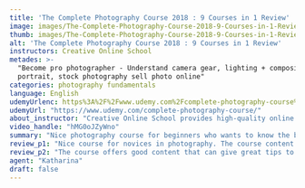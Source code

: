 ```yaml
---
title: 'The Complete Photography Course 2018 : 9 Courses in 1 Review'
image: images/The-Complete-Photography-Course-2018-9-Courses-in-1-Review.jpeg
thumb: images/The-Complete-Photography-Course-2018-9-Courses-in-1-Review.jpeg
alt: 'The Complete Photography Course 2018 : 9 Courses in 1 Review'
instructors: Creative Online School
metades: >-
  "Become pro photographer - Understand camera gear, lighting + composition,
  portrait, stock photography sell photo online"
categories: photography fundamentals
language: English
udemyUrlenc: https%3A%2F%2Fwww.udemy.com%2Fcomplete-photography-course%2F
udemyUrl: "https://www.udemy.com/complete-photography-course/"
about_instructor: "Creative Online School provides high-quality online courses with a huge variety of topics. All of their courses are made by experts and provides practical examples to help develop the skills of the students."
video_handle: "hMG0oJZyWno"
summary: "Nice photography course for beginners who wants to know the basics of photography. The course content is comprehensive and the instructor offers valuable analysis of the photos which can help the students improve their skills."
review_p1: "Nice course for novices in photography. The course content is extensive and covers the essential aspect of photography. Students can easily access parts of the course which is great in case they want to refresh knowledge on some of the topics. The lessons are simplified and accurate with lots of diagrams for visual learners. The course discusses a lot of the features that can be used in a standard camera and the importance of lighting in order to take a stunning photograph. The instructor covered a lot of analysis like the perfect components of a great photo that show his professional insights which are valuable for the students. "
review_p2: "The course offers good content that can give great tips to beginner and professional photographers alike. Some issues with the content would be the audio quality of the videos as some of them are not clear or have background noises that distract the students. The contents are great for beginners as all the basics are well-covered and the structure is laid out in a way that is easy for the student to comprehend. The program teaches the students the right skills that they need in order to take a great photograph for personal or professional use."
agent: "Katharina"
draft: false
---
```


